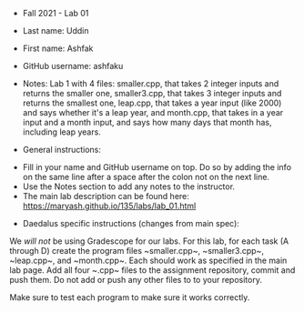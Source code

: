 * Fall 2021 - Lab 01

* Last name: Uddin

* First name: Ashfak

* GitHub username: ashfaku

* Notes: Lab 1 with 4 files:
	smaller.cpp, that takes 2 integer inputs and returns the smaller one,
	smaller3.cpp, that takes 3 integer inputs and returns the smallest one,
	leap.cpp, that takes a year input (like 2000) and says whether it's a leap year,
	and month.cpp, that takes in a year input and a month input, and says how many days that month has, including leap years.



* General instructions:
- Fill in your name and GitHub username on top. Do so by adding the
  info on the same line after a space after the colon not on the next line.  
- Use the Notes section to add any notes to the instructor.
- The main lab description can be found here:
  https://maryash.github.io/135/labs/lab_01.html 

* Daedalus specific instructions (changes from main spec):

We *will not* be using Gradescope for our labs. For this lab, for each
task (A through D) create the program files ~smaller.cpp~,
~smaller3.cpp~, ~leap.cpp~, and ~month.cpp~. Each should work as
specified in the main lab page. Add all four ~.cpp~ files to the
assignment repository, commit and push them. Do not add or push any
other files to to your repository.

Make sure to test each program to make sure it works correctly.

